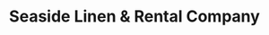 ---
title: "Seaside Linen & Rental Company"
url: /wilmington/seaside-linen-and-rental-company/
shop: storage rental
---